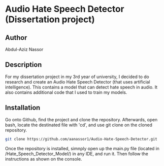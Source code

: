 # Audio Hate Speech Detector (Dissertation project)

## Author
Abdul-Aziz Nassor

## Description
For my dissertation project in my 3rd year of university, I decided to do research and create an Audio Hate Speech Detector (that uses artificial intelligence). This contains a model that can detect hate speech in audio. It also contains additional code that I used to train my models. 

## Installation
Go onto Github, find the project and clone the repository.
Afterwards, open bash, locate the destinated file with 'cd', and use git clone on the cloned repository.

```bash
git clone https://github.com/aanassor1/Audio-Hate-Speech-Detector.git
```

Once the repository is installed, simnply open up the main.py file (located in /Hate_Speech_Detector_Model/) in any IDE, and run it. Then follow the instructions as shown on the console.
